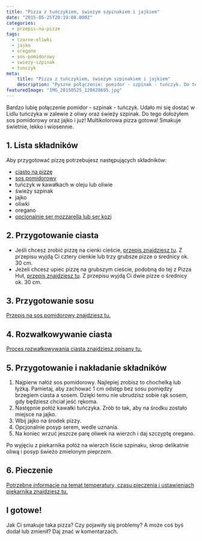 ```yaml
---
title: "Pizza z tuńczykiem, świeżym szpinakiem i jajkiem"
date: "2015-05-25T20:19:08.000Z"
categories: 
  - przepis-na-pizze
tags: 
  - czarne-oliwki
  - jajko
  - oregano
  - sos-pomidorowy
  - swiezy-szpinak
  - tunczyk
meta: 
    title: "Pizza z tuńczykiem, świeżym szpinakiem i jajkiem"
    description: "Pyszne połączenie: pomidor - szpinak - tuńczyk. Do tego jajko i multikolorowa pizza gotowa! Smakuje świetnie, lekko i wiosennie."
featuredImage: "IMG_20150525_120428695.jpg"
---
```


Bardzo lubię połączenie pomidor - szpinak - tuńczyk. Udało mi się dostać w Lidlu tuńczyka w zalewie z oliwy oraz świeży szpinak. Do tego dołożyłem sos pomidorowy oraz jajko i już! Multikolorowa pizza gotowa! Smakuje świetnie, lekko i wiosennie.

## 1\. Lista składników

Aby przygotować pizzę potrzebujesz następujących składników:

- <a title="Przepis na ciasto na pizzę" href="/przepis-na-ciasto-na-pizze/">ciasto na pizzę</a>
- <a title="Sos pomidorowy" href="/sos-pomidorowy/">sos pomidorowy</a>
- tuńczyk w kawałkach w oleju lub oliwie
- świeży szpinak
- jajko
- oliwki
- oregano
- <a href="/jaki-ser-wybrac-do-pizzy/">opcjonalnie ser mozzarella lub ser kozi</a>

## 2\. Przygotowanie ciasta

- Jeśli chcesz zrobić pizzę na cienki cieście, <a title="Przepis na ciasto na pizzę" href="/przepis-na-ciasto-na-pizze/">przepis znajdziesz tu</a>. Z przepisu wyjdą Ci cztery cienkie lub trzy grubsze pizze o średnicy ok. 30 cm.
- Jeżeli chcesz upiec pizzę na grubszym cieście, podobną do tej z Pizza Hut, <a title="Jak zrobić ciasto na pizzę jak w Pizza Hut?" href="/jak-zrobic-ciasto-na-pizze-jak-w-pizza-hut/">przepis znajdziesz tu</a>. Z przepisu wyjdą Ci dwie pizze o średnicy ok. 30 cm.

## 3\. Przygotowanie sosu

<a title="Sos pomidorowy" href="/sos-pomidorowy/">Przepis na sos pomidorowy znajdziesz tu.</a>

## 4\. Rozwałkowywanie ciasta

<a title="Jak wałkować ciasto do pizzy?" href="/jak-walkowac-ciasto-pizzy/">Proces rozwałkowywania ciasta znajdziesz opisany tu.</a>

## 5\. Przygotowanie i nakładanie składników

1. Najpierw nałóż sos pomidorowy. Najlepiej zrobisz to chochelką lub łyżką. Pamietaj, aby zachować 1 cm odstęp bez sosu pomiędzy brzegiem ciasta a sosem. Dzięki temu nie ubrudzisz sobie rąk sosem, gdy będziesz chciał jeść rękoma.
2. Następnie połóż kawałki tuńczyka. Zrób to tak, aby na środku zostało miejsce na jajko.
3. Wbij jajko na środek pizzy.
4. Opcjonalnie posyp serem, wedle uznania.
5. Na koniec wrzuć jeszcze parę oliwek na wierzch i daj szczyptę oregano.

Po wyjęciu z piekarnika połóż na wierzch liście szpinaku, skrop delikatnie oliwą i posyp świeżo zmielonym pieprzem.

## 6\. Pieczenie

<a title="Jak ustawić piekarnik do pieczenia pizzy?" href="/jak-ustawic-piekarnik-pieczenia-pizzy/">Potrzebne informacje na temat temperatury, czasu pieczenia i ustawieniach piekarnika znajdziesz tu.</a>

## I gotowe!

Jak Ci smakuje taka pizza? Czy pojawiły się problemy? A może coś byś dodał lub zmienił? Daj znać w komentarzach.
